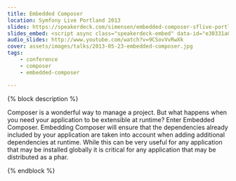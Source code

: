 ```yaml
---
title: Embedded Composer
location: Symfony Live Portland 2013
slides: https://speakerdeck.com/simensen/embedded-composer-sflive-portland-2013
slides_embed: <script async class="speakerdeck-embed" data-id="e30331a0a5a7013000c042db8da5a4ed" data-ratio="1.33333333333333" src="//speakerdeck.com/assets/embed.js"></script>
audio_slides: http://www.youtube.com/watch?v=9CSovVvRwXk
cover: assets/images/talks/2013-05-23-embedded-composer.jpg
tags:
    - conference
    - composer
    - embedded-composer

---
```

{% block description %}

Composer is a wonderful way to manage a project. But what happens when you need your application to be extensible at runtime? Enter Embedded Composer. Embedding Composer will ensure that the dependencies already included by your application are taken into account when adding additional dependencies at runtime. While this can be very useful for any application that may be installed globally it is critical for any application that may be distributed as a phar.

{% endblock %}
